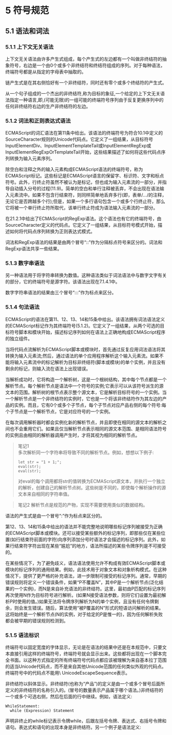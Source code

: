 # 5 符号规范

## 5.1 语法和词法

### 5.1.1 上下文无关语法

上下文无关语法由许多产生式组成，每个产生式的左边都有一个叫做非终结符的抽象符号，右边是一个由0个或多个非终结符和终结符组成的序列。对于每种语法，终端符号都是从指定的字母表中抽取的。

链产生式是在其右侧恰好有一个非终结符，同时还有零个或多个终结符的产生式。

从一个句子组成的一个杰出的非终结符,称为目标的象征,一个给定的上下文无关语法指定一种语言,即,(可能无限)的一组可能的终端符号序列由于反复更换序列中的任何非终结符右边的生产非终结符的左边。

### 5.1.2 词法和正则表达式语法

ECMAScript的词汇语法在第11条中给出。该语法的终端符号为符合10.1中定义的SourceCharacter规则的Unicode代码点。它定义了一组结果，从目标符号InputElementDiv、InputElementTemplateTail或InputElementRegExp或InputElementRegExpOrTemplateTail开始，这些结果描述了如何将这些代码点序列转换为输入元素序列。

除空白和注释之外的输入元素构成ECMAScript语法的终端符号，称为ECMAScript标记。这些标记是ECMAScript语言的保留字、标识符、文字和标点符号。此外，行终止符虽然不被认为是标记，但也成为输入元素流的一部分，并指导自动插入分号的过程(11.9)。简单的空白和单行注释被丢弃，不会出现在语法输入元素流中。如果不包含行结束符，则同样简单地丢弃多行(即，表单/*…*/的注释，无论它是否跨越多个行);但是，如果一个多行语句包含一个或多个行终止符，那么它将被一个单行终止符所取代，该单行终止符成为语法输入元素流的一部分。

在21.2.1中给出了ECMAScript的RegExp语法。这个语法也有它的终端符号，由SourceCharacter定义的代码点。它定义了一组结果，从目标符号模式开始，描述如何将代码点序列转换为正则表达式模式。

词法和RegExp语法的结果是由两个冒号“::”作为分隔标点符号来区分的。词法和RegExp语法共享一些结果。

### 5.1.3 数字串语法

另一种语法用于将字符串转换为数值。这种语法类似于词法语法中与数字文字有关的部分，它的终端符号是源字符。该语法出现在7.1.4.1中。

数字字符串语法的结果由三个冒号“:::”作为标点来区分。

### 5.1.4 句法语法

ECMAScript的语法在第11、12、13、14和15条中给出。该语法拥有词法语法定义的ECMAScript标记作为其终端符号(5.1.2)。它定义了一组结果，从两个可选的目标符号脚本和模块开始，描述标记序列如何在语法上正确地构成ECMAScript程序的独立组件。

当将代码点流解析为ECMAScript脚本或模块时，首先通过反复应用词法语法将其转换为输入元素流;然后，通过语法的单个应用程序解析这个输入元素流。如果不能将输入元素流中的标记解析为目标非终结符(脚本或模块)的单个实例，并且没有剩余的标记，则输入流在语法上出现错误。

当解析成功时，它将构造一个解析树，这是一个根树结构，其中每个节点都是一个解析节点。每个解析节点是语法中一个符号的实例;它表示可以从该符号派生的源文本的范围。解析树的根节点表示整个源文本，它是解析目标符号的一个实例。当一个解析节点是一个非终结符的实例时，它也是一个将该非终结符作为其左边的产品的实例。而且，它有0个或多个子节点，每个子节点对应产品右侧的每个符号:每个子节点是一个解析节点，它是对应符号的一个实例。

在每次调用解析器时都会实例化新的解析节点，并且即使在相同的源文本的解析之间也不会重用它们。如果且仅当解析节点表示相同的源文本范围、是相同语法符号的实例且由相同的解析器调用产生时，才将其视为相同的解析节点。

>
>笔记1  
>多次解析同一个字符串将导致不同的解析节点。例如，想想以下例子: 
>```JS
>let str = "1 + 1;";
>eval(str);
>eval(str);
>```
> 对eval的每个调用都将str的值转换为ECMAScript源文本，并执行一个独立的解析，创建自己的解析节点树。这些树是不同的，即使每个解析操作的源文本来自相同的字符串值。


> 笔记2
> 解析节点是规范的产物，实现不需要使用类似的数据结构。

语法的产生式是由一个冒号“:”作为标点来区分的。

第12、13、14和15条中给出的语法并不能完整地说明哪些标记序列被接受为正确的ECMAScript脚本或模块。还可以接受某些额外的标记序列，即那些仅在某些位置(如行结束符前面的字符)向序列添加分号时语法才会描述的标记序列。此外，如果行结束符字符出现在某些“尴尬”的地方，语法所描述的某些令牌序列是不可接受的。

在某些情况下，为了避免歧义，语法语法使用允许不构成有效ECMAScript脚本或模块的标记序列的通用结果。例如，此技术用于对象文本和对象析构模式。在这种情况下，提供了更严格的补充语法，进一步限制可接受的标记序列。通常，早期的错误规则将定义一个错误条件，如果“P不覆盖N”，其中P是一个解析节点(泛化结果的一个实例)，而N是来自补充语法的非终结符。这里，最初由P匹配的标记序列再次使用N作为目标符号进行解析。(如果N接受语法参数，则将它们设置为最初解析P时使用的值。)如果无法将令牌序列解析为N的单个实例，且没有任何令牌剩余，则会发生错误。随后，算法使用“被P覆盖的N”形式的短语访问解析的结果。这将始终是一个解析节点(N的实例，对于给定的P是惟一的)，因为任何解析失败都会被早期的错误规则检测到。

### 5.1.5 语法标识

终端符号以固定宽度的字体显示，无论是在语法的结果中还是在本规范中，只要文本直接引用这样的终端符号，终端符号就会显示出来。这些都将出现在一个脚本完全书面。以这种方式指定的所有终端符号代码点都应该被理解为来自基本拉丁范围的适当Unicode代码点，而不是来自其他Unicode范围的任何类似外观的代码点。终端符号中的代码点不能用\ UnicodeEscapeSequence表示。

非终结符以斜体显示。非终结符(也称为“产品”)的定义是由一个或多个冒号后面所定义的非终结符的名称引入的。(冒号的数量表示产品属于哪个语法。)非终结符的一个或多个可选右侧，然后在后面的行中继续。例如，语法定义:

```
WhileStatement:
  while (Expression) Statement
```

声明非终止的while标记表示令牌while，后跟左括号令牌、表达式、右括号令牌和语句。表达式和语句的出现本身是非终结符。另一个例子是语法定义: